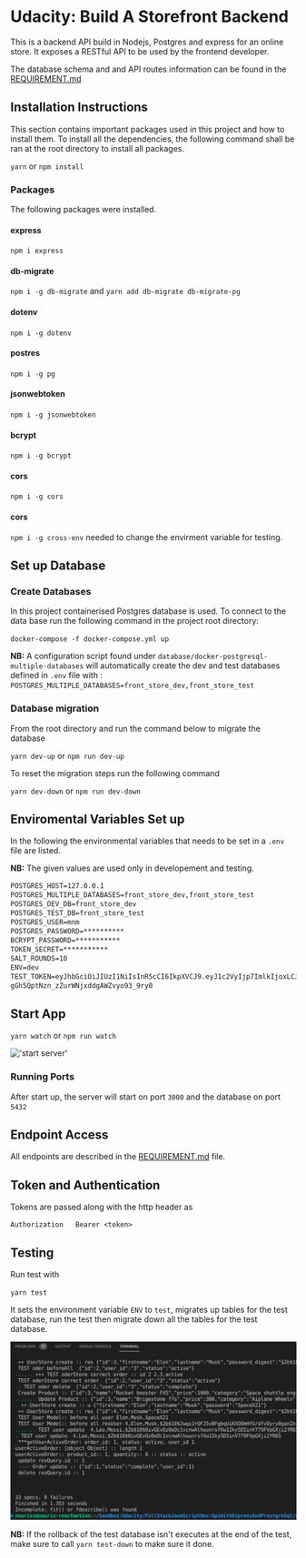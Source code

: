 # Udacity: Build A Storefront Backend

This is a backend API build in Nodejs, Postgres and express for an online store. It exposes a RESTful API to be used by the frontend developer. 

The database schema and and API routes information can be found in the [REQUIREMENT.md](REQUIREMENTS.md) 

## Installation Instructions
This section contains important packages used in this project and how to install them. To install all the dependencies, the following command shall be ran at the root directory to install all packages.

`yarn` or `npm install`

### Packages

The following packages were installed. 

####  express

`npm i express`

#### db-migrate

`npm i -g db-migrate`  and  `yarn add db-migrate db-migrate-pg`  

#### dotenv

`npm i -g dotenv`

#### postres

`npm i -g pg`

#### jsonwebtoken

`npm i -g jsonwebtoken`

#### bcrypt

`npm i -g bcrypt`

#### cors

`npm i -g cors`

#### cors

`npm i -g cross-env` needed to change the envirment variable for testing.


## Set up Database
### Create Databases

In this project containerised Postgres database is used. To connect to the data base run the following 
command in the project root directory:

`docker-compose -f docker-compose.yml up`

**NB:**  A configuration script found under `database/docker-postgresql-multiple-databases` will automatically create 
the dev and test databases defined in `.env` file with : `POSTGRES_MULTIPLE_DATABASES=front_store_dev,front_store_test`

### Database migration
From the root directory and run the command below to migrate the database 

`yarn dev-up` or `npm run dev-up`

To reset the migration steps run the following command 

`yarn dev-down` or `npm run dev-down`


## Enviromental Variables Set up
In the following the environmental variables that needs to be set in a `.env` file are listed. 

**NB:** The given values are used only in developement and testing. 
```
POSTGRES_HOST=127.0.0.1
POSTGRES_MULTIPLE_DATABASES=front_store_dev,front_store_test
POSTGRES_DEV_DB=front_store_dev
POSTGRES_TEST_DB=front_store_test
POSTGRES_USER=mnm
POSTGRES_PASSWORD=**********
BCRYPT_PASSWORD=***********
TOKEN_SECRET=***********
SALT_ROUNDS=10
ENV=dev
TEST_TOKEN=eyJhbGciOiJIUzI1NiIsInR5cCI6IkpXVCJ9.eyJ1c2VyIjp7ImlkIjoxLCJmaXJzdG5hbWUiOiJ6YWluZWRpbiA3IiwibGFzdG5hbWUiOiJ6aWRhbmUgeml6b3UiLCJwYXNzd29yZF9kaWdlc3QiOiIkMmIkMTAkS0Q1eHR5QTd5V1hGLnFMeE1DSHBCT1MxZWlMWXBXalVlcGUzeVlNRC5PTkVMcTdwME5GVk8ifSwiaWF0IjoxNjc0NTI0MTU1fQ.9yVE7Xw-gGh5QptNzn_zZurWNjxddgAWZvyo93_9ry0
```


## Start App
`yarn watch` or `npm run watch`

!['start server'](./docs/screenshots/server_up.png.png)

### Running Ports 
After start up, the server will start on port `3000` and the database on port `5432`

## Endpoint Access
All endpoints are described in the [REQUIREMENT.md](REQUIREMENTS.md) file. 

## Token and Authentication
Tokens are passed along with the http header as 
```
Authorization   Bearer <token>
```

## Testing
Run test with 

`yarn test`

It sets the environment variable `ENV` to `test`, migrates up tables for the test database, run the test then migrate down all the tables for the test database. 

!['test 1'](docs/screenshots/jasmine_test_output.png)

**NB:** If the rollback of the test database isn't executes at the end of the test, make sure to call `yarn test-down` to make sure it done.
 